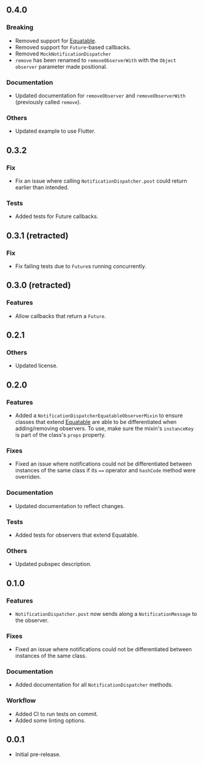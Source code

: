 <!--
### Breaking
### Features
### Fixes
### Documenetation
### Workflow
### Tests
### Others
-->

## 0.4.0

### Breaking
- Removed support for [Equatable](https://pub.dev/packages/equatable).
- Removed support for `Future`-based callbacks.
- Removed `MockNotificationDispatcher`
- `remove` has been renamed to `removeObserverWith` with the `Object observer` parameter made positional.

### Documentation
- Updated documentation for `removeObserver` and `removeObserverWith` (previously called `remove`).

### Others

- Updated example to use Flutter.

## 0.3.2

### Fix
- Fix an issue where calling `NotificationDispatcher.post` could return earlier than intended.

### Tests
- Added tests for Future callbacks.

## 0.3.1 (retracted)

### Fix
- Fix failing tests due to `Future`s running concurrently.

## 0.3.0 (retracted)

### Features
- Allow callbacks that return a `Future`.

## 0.2.1

### Others
- Updated license.

## 0.2.0

### Features
- Added a `NotificationDispatcherEquatableObserverMixin` to ensure classes that extend [Equatable](https://pub.dev/packages/equatable) are able to be differentiated when adding/removing observers. To use, make sure the mixin's `instanceKey` is part of the class's `props` property.

### Fixes
- Fixed an issue where notifications could not be differentiated between instances of the same class if its `==` operator and `hashCode` method were overriden.

### Documentation
- Updated documentation to reflect changes.

### Tests
- Added tests for observers that extend Equatable.

### Others
- Updated pubspec description.

## 0.1.0

### Features
- `NotificationDispatcher.post` now sends along a `NotificationMessage` to the observer.

### Fixes
- Fixed an issue where notifications could not be differentiated between instances of the same class.

### Documentation
- Added documentation for all `NotificationDispatcher` methods.

### Workflow
- Added CI to run tests on commit.
- Added some linting options.

## 0.0.1

- Initial pre-release.
